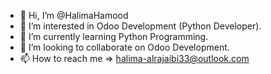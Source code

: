 - 👋 Hi, I’m @HalimaHamood
- 👀 I’m interested in Odoo Development (Python Developer).
- 🌱 I’m currently learning Python Programming.
- 💞️ I’m looking to collaborate on Odoo Development.
- 📫 How to reach me => halima-alrajaibi33@outlook.com


